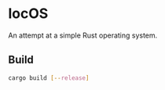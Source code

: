 # locOS

An attempt at a simple Rust operating system.

## Build

```sh
cargo build [--release]
```
